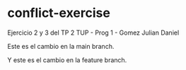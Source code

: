 # conflict-exercise
Ejercicio 2 y 3 del TP 2 TUP - Prog 1 - Gomez Julian Daniel

Este es el cambio en la main branch.

Y este es el cambio en la feature branch.
